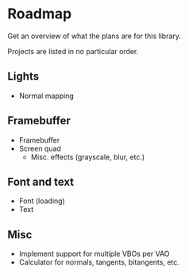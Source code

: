 # Roadmap

Get an overview of what the plans are for this library.

Projects are listed in no particular order.

## Lights
- Normal mapping

## Framebuffer
- Framebuffer
- Screen quad
  - Misc. effects (grayscale, blur, etc.)

## Font and text
- Font (loading)
- Text

## Misc
- Implement support for multiple VBOs per VAO
- Calculator for normals, tangents, bitangents, etc.
